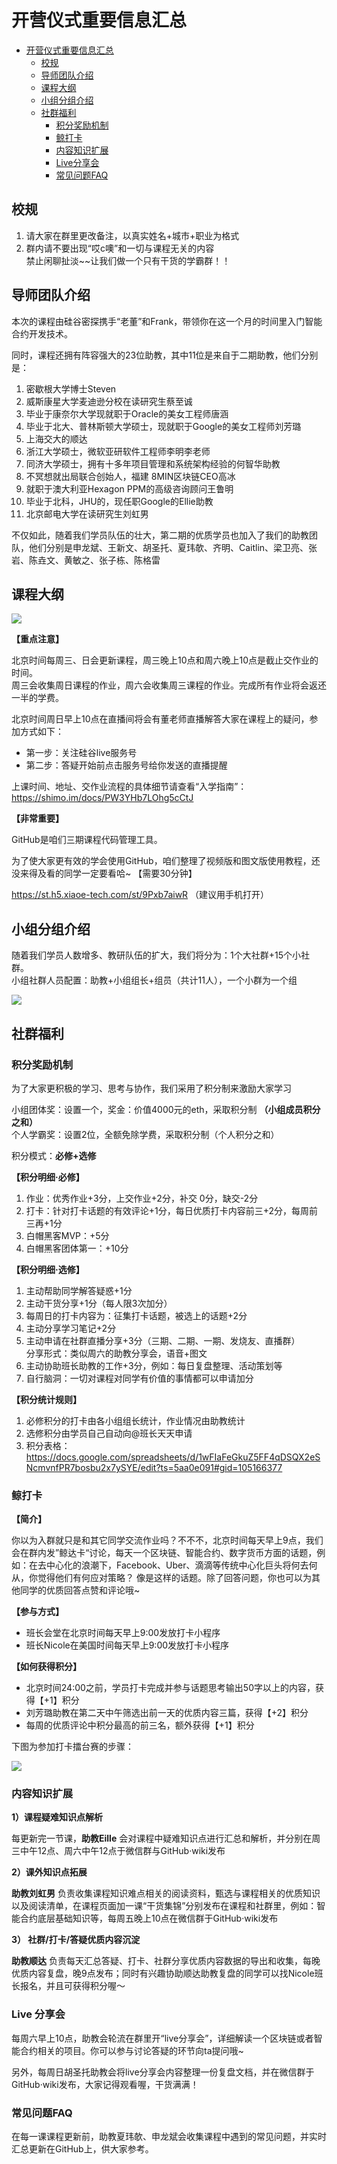 # 开营仪式重要信息汇总

- [开营仪式重要信息汇总](#开营仪式重要信息汇总)
    - [校规](#校规)
    - [导师团队介绍](#导师团队介绍)
    - [课程大纲](#课程大纲)
    - [小组分组介绍](#小组分组介绍)
    - [社群福利](#社群福利)
        - [积分奖励机制](#积分奖励机制)
        - [鲸打卡](#鲸打卡)
        - [内容知识扩展](#内容知识扩展)
        - [Live分享会](#Live)
        - [常见问题FAQ](#FAQ)
    
## 校规

1. 请大家在群里更改备注，以真实姓名+城市+职业为格式
2. 群内请不要出现“哎c噢”和一切与课程无关的内容  
禁止闲聊扯淡~~让我们做一个只有干货的学霸群！！

## 导师团队介绍

本次的课程由硅谷密探携手“老董”和Frank，带领你在这一个月的时间里入门智能合约开发技术。

同时，课程还拥有阵容强大的23位助教，其中11位是来自于二期助教，他们分别是：

1. 密歇根大学博士Steven
2. 威斯康星大学麦迪逊分校在读研究生蔡至诚
3. 毕业于康奈尔大学现就职于Oracle的美女工程师唐涵
4. 毕业于北大、普林斯顿大学硕士，现就职于Google的美女工程师刘芳璐
5. 上海交大的顺达
6. 浙江大学硕士，微软亚研软件工程师李明李老师
7. 同济大学硕士，拥有十多年项目管理和系统架构经验的何智华助教
8. 不冥想就出局联合创始人，福建 8MIN区块链CEO高冰
9. 就职于澳大利亚Hexagon PPM的高级咨询顾问王鲁明
10. 毕业于北科，JHU的，现任职Google的Ellie助教
11. 北京邮电大学在读研究生刘虹男

不仅如此，随着我们学员队伍的壮大，第二期的优质学员也加入了我们的助教团队，他们分别是申龙斌、王新文、胡圣托、夏玮欹、齐明、Caitlin、梁卫亮、张岩、陈垚文、黄敏之、张子栋、陈格雷

## 课程大纲

![](images/2018.3.11_syllabus.png)

**【重点注意】**

北京时间每周三、日会更新课程，周三晚上10点和周六晚上10点是截止交作业的时间。  
周三会收集周日课程的作业，周六会收集周三课程的作业。完成所有作业将会返还一半的学费。

北京时间周日早上10点在直播间将会有董老师直播解答大家在课程上的疑问，参加方式如下：

- 第一步：关注硅谷live服务号  
- 第二步：答疑开始前点击服务号给你发送的直播提醒

上课时间、地址、交作业流程的具体细节请查看“入学指南”： https://shimo.im/docs/PW3YHb7LOhg5cCtJ

**【非常重要】**

GitHub是咱们三期课程代码管理工具。  

为了使大家更有效的学会使用GitHub，咱们整理了视频版和图文版使用教程，还没来得及看的同学一定要看哈~ 【需要30分钟】

https://st.h5.xiaoe-tech.com/st/9Pxb7aiwR （建议用手机打开）

## 小组分组介绍

随着我们学员人数增多、教研队伍的扩大，我们将分为：1个大社群+15个小社群。  
小组社群人员配置：助教+小组组长+组员（共计11人），一个小群为一个组


![](images/2018.3.11_groups.jpg)

## 社群福利

### 积分奖励机制

为了大家更积极的学习、思考与协作，我们采用了积分制来激励大家学习

小组团体奖：设置一个，奖金：价值4000元的eth，采取积分制 **（小组成员积分之和）**  
个人学霸奖：设置2位，全额免除学费，采取积分制（个人积分之和）

积分模式：**必修+选修**

**【积分明细·必修】**  
1. 作业：优秀作业+3分，上交作业+2分，补交 0分，缺交-2分  
2. 打卡：针对打卡话题的有效评论+1分，每日优质打卡内容前三+2分，每周前三再+1分
3. 白帽黑客MVP：+5分
4. 白帽黑客团体第一：+10分

**【积分明细·选修】**  
1. 主动帮助同学解答疑惑+1分
2. 主动干货分享+1分（每人限3次加分）
3. 每周日的打卡内容为：征集打卡话题，被选上的话题+2分
4. 主动分享学习笔记+2分
5. 主动申请在社群直播分享+3分（三期、二期、一期、发烧友、直播群）  
   分享形式：类似周六的助教分享会，语音+图文  
6. 主动协助班长助教的工作+3分，例如：每日复盘整理、活动策划等
7. 自行脑洞：一切对课程对同学有价值的事情都可以申请加分

**【积分统计规则】**
1. 必修积分的打卡由各小组组长统计，作业情况由助教统计
2. 选修积分由学员自己自动向@班长天天申请
3. 积分表格：https://docs.google.com/spreadsheets/d/1wFIaFeGkuZ5FF4qDSQX2eSNcmvnfPR7bosbu2x7ySYE/edit?ts=5aa0e091#gid=105166377

### 鲸打卡

**【简介】**

你以为入群就只是和其它同学交流作业吗？不不不，北京时间每天早上9点，我们会在群内发”鲸达卡“讨论，每天一个区块链、智能合约、数字货币方面的话题，例如：在去中心化的浪潮下，Facebook、Uber、滴滴等传统中心化巨头将何去何从，你觉得他们有何应对策略？ 像是这样的话题。除了回答问题，你也可以为其他同学的优质回答点赞和评论哦~

**【参与方式】**

- 班长会堂在北京时间每天早上9:00发放打卡小程序
- 班长Nicole在美国时间每天早上9:00发放打卡小程序

**【如何获得积分】**

- 北京时间24:00之前，学员打卡完成并参与话题思考输出50字以上的内容，获得【+1】积分
- 刘芳璐助教在第二天中午筛选出前一天的优质内容三篇，获得【+2】积分
- 每周的优质评论中积分最高的前三名，额外获得【+1】积分

下图为参加打卡擂台赛的步骤：

![](images/2018.3.11_card.png)

### 内容知识扩展

**1）课程疑难知识点解析**

每更新完一节课，**助教Eille** 会对课程中疑难知识点进行汇总和解析，并分别在周三中午12点、周六中午12点于微信群与GitHub·wiki发布 

**2）课外知识点拓展**

**助教刘虹男** 负责收集课程知识难点相关的阅读资料，甄选与课程相关的优质知识以及阅读清单，在课程页面加一课“干货集锦”分别发布在课程和社群里，例如：智能合约底层基础知识等，每周五晚上10点在微信群于GitHub·wiki发布

**3） 社群/打卡/答疑优质内容沉淀**

**助教顺达** 负责每天汇总答疑、打卡、社群分享优质内容数据的导出和收集，每晚优质内容复盘，晚9点发布；同时有兴趣协助顺达助教复盘的同学可以找Nicole班长报名，并且可获得积分喔～

<h3 id="Live">Live 分享会</h3>

每周六早上10点，助教会轮流在群里开“live分享会”，详细解读一个区块链或者智能合约相关的项目。你可以参与讨论答疑的环节向ta提问哦~

另外，每周日胡圣托助教会将live分享会内容整理一份复盘文档，并在微信群于GitHub·wiki发布，大家记得观看喔，干货满满！

<h3 id="FAQ">常见问题FAQ</h3> 

在每一课课程更新前，助教夏玮欹、申龙斌会收集课程中遇到的常见问题，并实时汇总更新在GitHub上，供大家参考。

